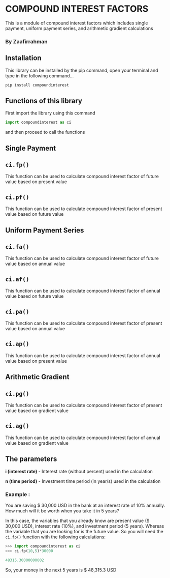 # **COMPOUND INTEREST FACTORS**
This is a module of compound interest factors which includes single payment, uniform payment series, and arithmetic gradient calculations
### **By Zaafirrahman**


## **Installation**

This library can be installed by the pip command, open your terminal and type in the following command...

```python
pip install compoundinterest
```

## **Functions of this library**

First import the library using this command 
```python
import compoundinterest as ci
```
 and then proceed to call the functions

## Single Payment

## `ci.fp()`

This function can be used to calculate compound interest factor of future value based on present value

## `ci.pf()`

This function can be used to calculate compound interest factor of present value based on future value


## Uniform Payment Series

## `ci.fa()`

This function can be used to calculate compound interest factor of future value based on annual value

## `ci.af()`

This function can be used to calculate compound interest factor of annual value based on future value

## `ci.pa()`

This function can be used to calculate compound interest factor of present value based on annual value

## `ci.ap()`

This function can be used to calculate compound interest factor of annual value based on present value


## Arithmetic Gradient

## `ci.pg()`

This function can be used to calculate compound interest factor of present value based on gradient value

## `ci.ag()`

This function can be used to calculate compound interest factor of annual value based on gradient value


## **The parameters**

**i (interest rate)** - Interest rate (without percent) used in the calculation

**n (time period)** - Investment time period (in year/s) used in the calculation

### **Example :**

You are saving $ 30,000 USD in the bank at an interest rate of 10% annually. How much will it be worth when you take it in 5 years?

In this case, the variables that you already know are present value ($ 30,000 USD), interest rate (10%), and investment period (5 years). Whereas the variable that you are looking for is the future value. So you will need the `ci.fp()` function with the following calculations:

```python
>>> import compoundinterest as ci
>>> ci.fp(10,5)*30000

48315.30000000002
```

So, your money in the next 5 years is $ 48,315.3 USD
